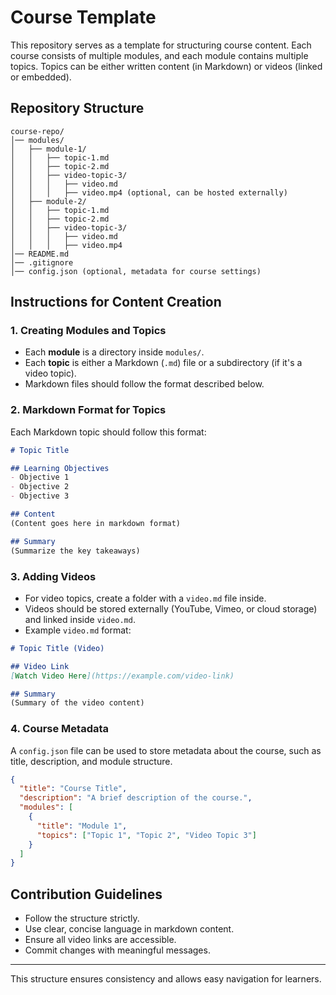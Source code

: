 # Course Template

This repository serves as a template for structuring course content. Each course consists of multiple modules, and each module contains multiple topics. Topics can be either written content (in Markdown) or videos (linked or embedded).

## Repository Structure
```
course-repo/
│── modules/
│   ├── module-1/
│   │   ├── topic-1.md
│   │   ├── topic-2.md
│   │   ├── video-topic-3/
│   │   │   ├── video.md
│   │   │   ├── video.mp4 (optional, can be hosted externally)
│   ├── module-2/
│   │   ├── topic-1.md
│   │   ├── topic-2.md
│   │   ├── video-topic-3/
│   │   │   ├── video.md
│   │   │   ├── video.mp4
│── README.md
│── .gitignore
│── config.json (optional, metadata for course settings)
```

## Instructions for Content Creation

### 1. Creating Modules and Topics
- Each **module** is a directory inside `modules/`.
- Each **topic** is either a Markdown (`.md`) file or a subdirectory (if it's a video topic).
- Markdown files should follow the format described below.

### 2. Markdown Format for Topics
Each Markdown topic should follow this format:

```markdown
# Topic Title

## Learning Objectives
- Objective 1
- Objective 2
- Objective 3

## Content
(Content goes here in markdown format)

## Summary
(Summarize the key takeaways)
```

### 3. Adding Videos
- For video topics, create a folder with a `video.md` file inside.
- Videos should be stored externally (YouTube, Vimeo, or cloud storage) and linked inside `video.md`.
- Example `video.md` format:

```markdown
# Topic Title (Video)

## Video Link
[Watch Video Here](https://example.com/video-link)

## Summary
(Summary of the video content)
```

### 4. Course Metadata
A `config.json` file can be used to store metadata about the course, such as title, description, and module structure.

```json
{
  "title": "Course Title",
  "description": "A brief description of the course.",
  "modules": [
    {
      "title": "Module 1",
      "topics": ["Topic 1", "Topic 2", "Video Topic 3"]
    }
  ]
}
```

## Contribution Guidelines
- Follow the structure strictly.
- Use clear, concise language in markdown content.
- Ensure all video links are accessible.
- Commit changes with meaningful messages.

---
This structure ensures consistency and allows easy navigation for learners.
